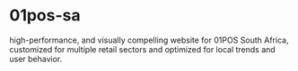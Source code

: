 # 01pos-sa
high-performance, and visually compelling website for 01POS South Africa, customized for multiple retail sectors and optimized for local trends and user behavior.
